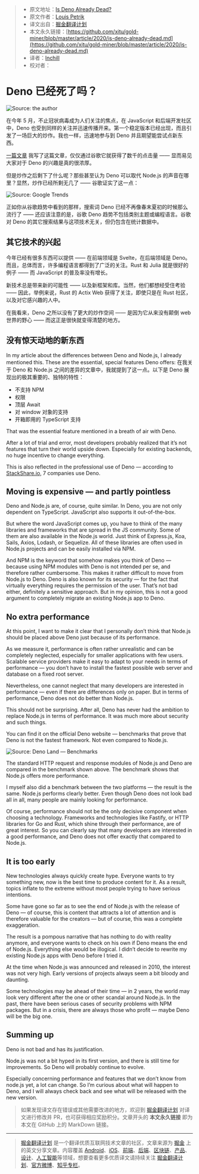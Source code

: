 > * 原文地址：[Is Deno Already Dead?](https://medium.com/javascript-in-plain-english/is-deno-already-dead-661ce807338a)
> * 原文作者：[Louis Petrik](https://medium.com/@louispetrik)
> * 译文出自：[掘金翻译计划](https://github.com/xitu/gold-miner)
> * 本文永久链接：[https://github.com/xitu/gold-miner/blob/master/article/2020/is-deno-already-dead.md](https://github.com/xitu/gold-miner/blob/master/article/2020/is-deno-already-dead.md)
> * 译者：[Inchill](https://github.com/Inchill)
> * 校对者：

# Deno 已经死了吗？

![Source: the author](https://cdn-images-1.medium.com/max/2800/1*UH9zLe8rjJI9lFpj44yYDA.png)

在今年 5 月，不止冠状病毒成为人们关注的焦点，在 JavaScript 和后端开发社区中，Deno 也受到同样的关注并迅速传播开来。第一个稳定版本已经出现，而且引发了一场巨大的炒作。我也一样，迅速地参与到 Deno 并且期望能尝试点新东西。

[一篇文章](https://medium.com/javascript-in-plain-english/deno-vs-node-js-here-are-the-most-important-differences-62b547443be1) 我写了这篇文章，仅仅通过谷歌它就获得了数千的点击量 —— 显而易见大家对于 Deno 的兴趣是真的很浓厚。

但是炒作之后剩下了什么呢？那些甚至认为 Deno 可以取代 Node.js 的声音在哪里？显然，炒作已经所剩无几了 —— 谷歌证实了这一点：

![Source: [Google Trends](https://trends.google.com/trends/explore?q=deno)](https://cdn-images-1.medium.com/max/4592/1*nbOAGzuHmHB7vr00J7xOjw.png)

正如你从谷歌趋势中看到的那样，搜索词 Deno 已经不再像春末夏初的时候那么流行了 —— 还应该注意的是，谷歌 Deno 趋势不包括类别主题或编程语言。谷歌对 Deno 的其它搜索结果与这项技术无关，但仍包含在统计数据中。

## 其它技术的兴起

今年已经有很多东西可以提供 —— 在前端领域是 Svelte，在后端领域是 Deno。而且，总体而言，许多编程语言都得到了广泛的关注。Rust 和 Julia 就是很好的例子 —— 而 JavaScript 的普及率没有增长。

新技术总是带来新的可能性 —— 以及新框架和库。当然，他们都想经受住考验 —— 因此，举例来说，Rust 的 Actix Web 获得了关注，即使只是在 Rust 社区，以及对它感兴趣的人中。

在我看来，Deno 之所以没有了更大的炒作空间 —— 是因为它从来没有颠倒 web 世界的野心 —— 而这正是很快就变得清楚的地方。

## 没有惊天动地的新东西

In my article about the differences between Deno and Node.js, I already mentioned this. These are the essential, special features Deno offers:
在我关于 Deno 和 Node.js 之间的差异的文章中，我就提到了这一点。以下是 Deno 展现出的极其重要的、独特的特性：

* 不支持 NPM
* 权限
* 顶层 Await
* 对 window 对象的支持
* 开箱即用的 TypeScript 支持

That was the essential feature mentioned in a breath of air with Deno.

After a lot of trial and error, most developers probably realized that it’s not features that turn their world upside down. Especially for existing backends, no huge incentive to change everything.

This is also reflected in the professional use of Deno — according to [StackShare.io,](https://stackshare.io/deno) 7 companies use Deno.

## Moving is expensive — and partly pointless

Deno and Node.js are, of course, quite similar. In Deno, you are not only dependent on TypeScript. JavaScript also supports it out-of-the-box.

But where the word JavaScript comes up, you have to think of the many libraries and frameworks that are spread in the JS community. 
Some of them are also available in the Node.js world. 
Just think of Express.js, Koa, Sails, Axios, Lodash, or Sequelize. All of these libraries are often used in Node.js projects and can be easily installed via NPM.

And NPM is the keyword that somehow makes you think of Deno — because using NPM modules with Deno is not intended per se, and therefore rather cumbersome. 
This makes it rather difficult to move from Node.js to Deno. 
Deno is also known for its security — for the fact that virtually everything requires the permission of the user. That’s not bad either, definitely a sensitive approach. But in my opinion, this is not a good argument to completely migrate an existing Node.js app to Deno.

## No extra performance

At this point, I want to make it clear that I personally don’t think that Node.js should be placed above Deno just because of its performance.

As we measure it, performance is often rather unrealistic and can be completely neglected, especially for smaller applications with few users. Scalable service providers make it easy to adapt to your needs in terms of performance — you don’t have to install the fastest possible web server and database on a fixed root server.

Nevertheless, one cannot neglect that many developers are interested in performance — even if there are differences only on paper. But in terms of performance, Deno does not do better than Node.js.

This should not be surprising. After all, Deno has never had the ambition to replace Node.js in terms of performance. It was much more about security and such things.

You can find it on the official Deno website — benchmarks that prove that Deno is not the fastest framework. Not even compared to Node.js.

![Source: [Deno Land — Benchmarks](https://deno.land/benchmarks)](https://cdn-images-1.medium.com/max/2924/1*H_5-f1ftdQirKClZzMFR1g.png)

The standard HTTP request and response modules of Node.js and Deno are compared in the benchmark shown above. The benchmark shows that Node.js offers more performance.

I myself also did a benchmark between the two platforms — the result is the same. Node.js performs clearly better. 
Even though Deno does not look bad all in all, many people are mainly looking for performance.

Of course, performance should not be the only decisive component when choosing a technology. Frameworks and technologies like Fastify, or HTTP libraries for Go and Rust, which shine through their performance, are of great interest. So you can clearly say that many developers are interested in a good performance, and Deno does not offer exactly that compared to Node.js.

## It is too early

New technologies always quickly create hype. Everyone wants to try something new, now is the best time to produce content for it. As a result, topics inflate to the extreme without most people trying to have serious intentions.

Some have gone so far as to see the end of Node.js with the release of Deno — of course, this is content that attracts a lot of attention and is therefore valuable for the creators — but of course, this was a complete exaggeration.

The result is a pompous narrative that has nothing to do with reality anymore, and everyone wants to check on his own if Deno means the end of Node.js. 
Everything else would be illogical. I didn’t decide to rewrite my existing Node.js apps with Deno before I tried it.

At the time when Node.js was announced and released in 2010, the interest was not very high. Early versions of projects always seem a bit bloody and daunting.

Some technologies may be ahead of their time — in 2 years, the world may look very different after the one or other scandal around Node.js. In the past, there have been serious cases of security problems with NPM packages. But in a crisis, there are always those who profit — maybe Deno will be the big one.

## Summing up

Deno is not bad and has its justification.

Node.js was not a bit hyped in its first version, and there is still time for improvements. So Deno will probably continue to evolve.

Especially concerning performance and features that we don’t know from node.js yet, a lot can change. So I’m curious about what will happen to Deno, and I will always check back and see what will be released with the new version.

> 如果发现译文存在错误或其他需要改进的地方，欢迎到 [掘金翻译计划](https://github.com/xitu/gold-miner) 对译文进行修改并 PR，也可获得相应奖励积分。文章开头的 **本文永久链接** 即为本文在 GitHub 上的 MarkDown 链接。

---

> [掘金翻译计划](https://github.com/xitu/gold-miner) 是一个翻译优质互联网技术文章的社区，文章来源为 [掘金](https://juejin.im) 上的英文分享文章。内容覆盖 [Android](https://github.com/xitu/gold-miner#android)、[iOS](https://github.com/xitu/gold-miner#ios)、[前端](https://github.com/xitu/gold-miner#前端)、[后端](https://github.com/xitu/gold-miner#后端)、[区块链](https://github.com/xitu/gold-miner#区块链)、[产品](https://github.com/xitu/gold-miner#产品)、[设计](https://github.com/xitu/gold-miner#设计)、[人工智能](https://github.com/xitu/gold-miner#人工智能)等领域，想要查看更多优质译文请持续关注 [掘金翻译计划](https://github.com/xitu/gold-miner)、[官方微博](http://weibo.com/juejinfanyi)、[知乎专栏](https://zhuanlan.zhihu.com/juejinfanyi)。
